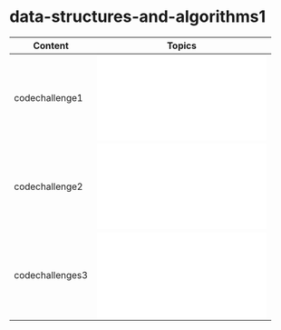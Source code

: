 # data-structures-and-algorithms1

| Content | Topics |
| ------- | ------ |
| codechallenge1 | ![code1](codechallenge1/README.md) |
| codechallenge2 | ![code1](codechallenge1/README.md) |
| codechallenges3 | ![code1](codechallenge1/README.md) |



